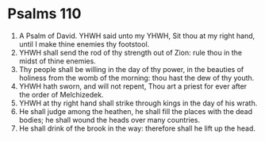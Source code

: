 ﻿# Psalms 110
1. A Psalm of David. YHWH said unto my YHWH, Sit thou at my right hand, until I make thine enemies thy footstool. 
2. YHWH shall send the rod of thy strength out of Zion: rule thou in the midst of thine enemies. 
3. Thy people shall be willing in the day of thy power, in the beauties of holiness from the womb of the morning: thou hast the dew of thy youth. 
4. YHWH hath sworn, and will not repent, Thou art a priest for ever after the order of Melchizedek. 
5. YHWH at thy right hand shall strike through kings in the day of his wrath. 
6. He shall judge among the heathen, he shall fill the places with the dead bodies; he shall wound the heads over many countries. 
7. He shall drink of the brook in the way: therefore shall he lift up the head. 
